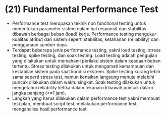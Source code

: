# (21) Fundamental Performance Test

- Performance test merupakan teknik non functional testing untuk menentukan parameter sistem dalam hal responsif dan stabilitas dibawah berbagai beban (load) kerja. Performance testing mengukur kualitas atribut dari sistem seperti stabilitas, ketahanan (reliability) dan penggunaan sumber daya.
- Terdapat beberapa jenis performance testing, yakni load testing, stress testing, spike testing, dan soak testing. Load testing adalah pengujian yang dilakukan untuk memahami perilaku sistem dalam keadaan beban tertentu. Stress testing dilakukan untuk mengamati kemampuan dan kestabilan sistem pada saat kondisi ekstrem. Spike testing kurang lebih sama seperti stress test, namun kenaikan langsung menuju melebihi puncak dilakukan dalam waktu singkat. Soak testing dilakukan untuk mengetahui reliability ketika dalam tekanan di bawah puncak dalarn jangka panjang (>=1 jam).
- Langkah yang harus dilakukan dalam performance test yakni membuat test plan, membuat script test, melakukan performance test, menganalisa hasil performance test.